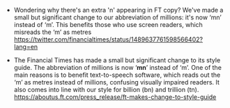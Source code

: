- Wondering why there's an extra 'n' appearing in FT copy? We've made a small but significant change to our abbreviation of millions: it's now ‘mn’ instead of ‘m’. This benefits those who use screen readers, which misreads the ‘m’ as metres https://twitter.com/financialtimes/status/1489637761598566402?lang=en

- The Financial Times has made a small but significant change to its style guide. The abbreviation of millions is now ‘**mn**’ instead of ‘m’. One of the main reasons is to benefit text-to-speech software, which reads out the ‘m’ as metres instead of millions, confusing visually impaired readers. It also comes into line with our style for billion (bn) and trillion (tn). https://aboutus.ft.com/press_release/ft-makes-change-to-style-guide
